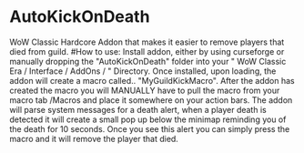 # AutoKickOnDeath
WoW Classic Hardcore Addon that makes it easier to remove players that died from guild.
#How to use:
  Install addon, either by using curseforge or manually dropping the "AutoKickOnDeath" folder into your " WoW Classic Era / Interface / AddOns / " Directory.  Once installed, upon loading, the addon will create a macro called..
  "MyGuildKickMacro".  After the addon has created the macro you will MANUALLY have to pull the macro from your macro tab /Macros and place it somewhere on your action bars.  The addon will parse system messages for a death alert,
  when a player death is detected it will create a small pop up below the minimap reminding you of the death for 10 seconds.  Once you see this alert you can simply press the macro and it will remove the player that died.
